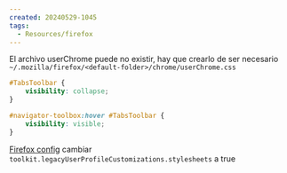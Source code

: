 ```yaml
---
created: 20240529-1045
tags:
  - Resources/firefox
---
```

El archivo userChrome puede no existir, hay que crearlo de ser necesario
`~/.mozilla/firefox/<default-folder>/chrome/userChrome.css`

``` css
#TabsToolbar {
    visibility: collapse;
}

#navigator-toolbox:hover #TabsToolbar {
    visibility: visible;
}
```


[Firefox config](about:config) cambiar `toolkit.legacyUserProfileCustomizations.stylesheets` a true
